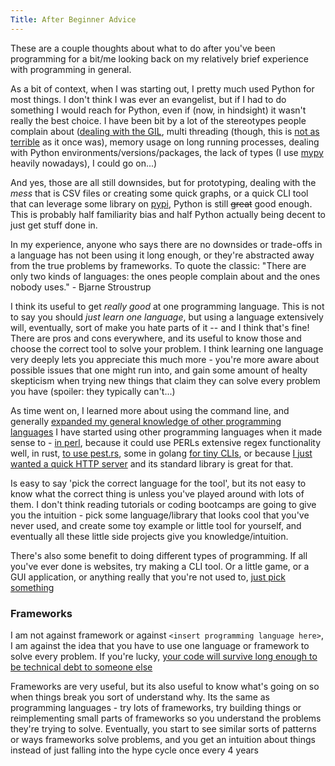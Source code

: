 ```yaml
---
Title: After Beginner Advice
---
```


These are a couple thoughts about what to do after you've been programming for a bit/me looking back on my relatively brief experience with programming in general.

As a bit of context, when I was starting out, I pretty much used Python for most things. I don't think I was ever an evangelist, but if I had to do something I would reach for Python, even if (now, in hindsight) it wasn't really the best choice. I have been bit by a lot of the stereotypes people complain about ([dealing with the GIL](https://wiki.python.org/moin/GlobalInterpreterLock), multi threading (though, this is [not as terrible](https://docs.python.org/3/library/concurrent.futures.html#module-concurrent.futures) as it once was), memory usage on long running processes, dealing with Python environments/versions/packages, the lack of types (I use [mypy](https://mypy.readthedocs.io/en/stable/) heavily nowadays), I could go on...)

And yes, those are all still downsides, but for prototyping, dealing with the _mess_ that is CSV files or creating some quick graphs, or a quick CLI tool that can leverage some library on [pypi](https://pypi.org/), Python is still ~~great~~ good enough. This is probably half familiarity bias and half Python actually being decent to just get stuff done in.

In my experience, anyone who says there are no downsides or trade-offs in a language has not been using it long enough, or they're abstracted away from the true problems by frameworks. To quote the classic: "There are only two kinds of languages: the ones people complain about and the ones nobody uses." - Bjarne Stroustrup

I think its useful to get _really good_ at one programming language. This is not to say you should _just learn one language_, but using a language extensively will, eventually, sort of make you hate parts of it -- and I think that's fine! There are pros and cons everywhere, and its useful to know those and choose the correct tool to solve your problem. I think learning one language very deeply lets you appreciate this much more - you're more aware about possible issues that one might run into, and gain some amount of healty skepticism when trying new things that claim they can solve every problem you have (spoiler: they typically can't...)

As time went on, I learned more about using the command line, and generally [expanded my general knowledge of other programming languages](https://github.com/seanbreckenridge/poly-project-euler) I have started using other programming languages when it made sense to - [in perl](https://github.com/seanbreckenridge/pmark), because it could use PERLs extensive regex functionality well, in rust, [to use pest.rs](https://pest.rs/), some in golang [for tiny CLIs](https://github.com/seanbreckenridge/newest), or because [I just wanted a quick HTTP server](https://github.com/seanbreckenridge/server_clipboard) and its standard library is great for that.

Is easy to say 'pick the correct language for the tool', but its not easy to know what the correct thing is unless you've played around with lots of them. I don't think reading tutorials or coding bootcamps are going to give you the intuition - pick some language/library that looks cool that you've never used, and create some toy example or little tool for yourself, and eventually all these little side projects give you knowledge/intuition.

There's also some benefit to doing different types of programming. If all you've ever done is websites, try making a CLI tool. Or a little game, or a GUI application, or anything really that you're not used to, [just pick something](https://github.com/practical-tutorials/project-based-learning)

### Frameworks

I am not against framework or against `<insert programming language here>`, I am against the idea that you have to use one language or framework to solve every problem. If you're lucky, [your code will survive long enough to be technical debt to someone else](https://blog.visionarycto.com/p/my-20-year-career-is-technical-debt)

Frameworks are very useful, but its also useful to know what's going on so when things break you sort of understand why. Its the same as programming languages - try lots of frameworks, try building things or reimplementing small parts of frameworks so you understand the problems they're trying to solve. Eventually, you start to see similar sorts of patterns or ways frameworks solve problems, and you get an intuition about things instead of just falling into the hype cycle once every 4 years
